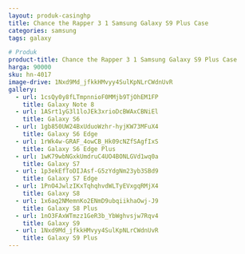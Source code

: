 ```yaml
---
layout: produk-casinghp
title: Chance the Rapper 3 1 Samsung Galaxy S9 Plus Case
categories: samsung
tags: galaxy

# Produk
product-title: Chance the Rapper 3 1 Samsung Galaxy S9 Plus Case
harga: 90000
sku: hn-4017
image-drive: 1Nxd9Md_jfkkHMvyy4SulKpNLrCWdnUvR
gallery:
  - url: 1csQy0y8fLTmpnnioF0MMjb9TjOhEM1FP
    title: Galaxy Note 8
  - url: 1ASrt1yG3l1loJEk3xrioDcBWAxCBNiEl
    title: Galaxy S6
  - url: 1gb850UW24BxUduoWzhr-hyjKW73MFuX4
    title: Galaxy S6 Edge
  - url: 1rWk4w-GRAF_4owCB_Hk09cNZfSAgfIxS
    title: Galaxy S6 Edge Plus
  - url: 1wK79wbNGxkUmdruC4UO4BONLGVd1wq0a
    title: Galaxy S7
  - url: 1p3ekEfToDIJAsf-G5zYdgNm23yb3SBd9
    title: Galaxy S7 Edge
  - url: 1PnO4JwlzIKxTqhqhvdWLTyEVxgqRMjX4
    title: Galaxy S8
  - url: 1x6aq2NMemnKo2ENmD9ubqiikhaOwj-J9
    title: Galaxy S8 Plus
  - url: 1nO3FAxWTmzz1GeR3b_YbWghvsjw7Rqv4
    title: Galaxy S9
  - url: 1Nxd9Md_jfkkHMvyy4SulKpNLrCWdnUvR
    title: Galaxy S9 Plus
---
```


